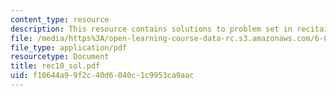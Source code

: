 ```yaml
---
content_type: resource
description: This resource contains solutions to problem set in recitaion ten.
file: /media/https%3A/open-learning-course-data-rc.s3.amazonaws.com/6-041-probabilistic-systems-analysis-and-applied-probability-spring-2006/f10644a99f2c40d6040c1c9953ca9aac_rec10_sol.pdf
file_type: application/pdf
resourcetype: Document
title: rec10_sol.pdf
uid: f10644a9-9f2c-40d6-040c-1c9953ca9aac
---
```

